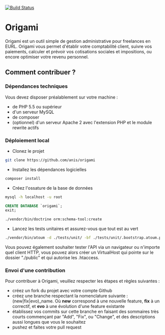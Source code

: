 [![Build Status](https://travis-ci.org/anis/origami.svg)](https://travis-ci.org/anis/origami)

# Origami

Origami est un outil simple de gestion administrative pour freelances en EURL. Origami vous permet d'établir votre comptabilité client, suivre vos paiements, calculer et prévoir vos cotisations sociales et impositions, ou encore optimiser votre revenu personnel.

## Comment contribuer ?

### Dépendances techniques

Vous devez disposer préalablement sur votre machine :

* de PHP 5.5 ou supérieur
* d'un serveur MySQL
* de composer
* (optionnel) d'un serveur Apache 2 avec l'extension PHP et le module rewrite actifs

### Déploiement local

* Clonez le projet

```sh
git clone https://github.com/anis/origami
```

* Installez les dépendances logicielles

```sh
composer install
```

* Créez l'ossature de la base de données

```sh
mysql -h localhost -u root
```
```sql
CREATE DATABASE `origami`;
exit;
```
```sh
./vendor/bin/doctrine orm:schema-tool:create
```

* Lancez les tests unitaires et assurez-vous que tout est au vert

```bash
./vendor/bin/atoum -d ./tests/unit/ -bf ./tests/unit/.bootstrap.atoum.php
```

Vous pouvez également souhaiter tester l'API via un navigateur ou n'importe quel client HTTP, vous pouvez alors créer un VirtualHost qui pointe sur le dossier "./public" et qui autorise les .htaccess.

### Envoi d'une contribution

Pour contribuer à Origami, veuillez respecter les étapes et règles suivantes :

* créez un fork du projet avec votre compte Github
* créez une branche respectant la nomenclature suivante : (new|fix|evo)_name. Où **new** correspond à une nouvelle feature, **fix** à un correctif, et **evo** à une évolution d'une feature existante
* établissez vos commits sur cette branche en faisant des sommaires très courts commençant par "Add", "Fix", ou "Change", et des descriptions aussi longues que vous le souhaitez
* pushez et faites votre pull request
